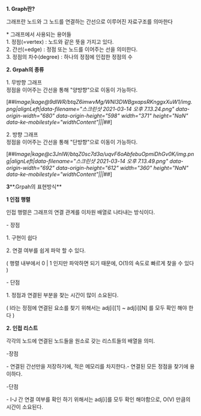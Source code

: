**1\. Graph란?**

그래프란 노드와 그 노드를 연결하는 간선으로 이루어진 자료구조를 의마한다

\* 그래프에서 사용되는 용어들  
1\. 정점(=vertex) : 노드와 같은 뜻을 가지고 있다.  
2\. 간선(=edge) : 정점 또는 노드를 이어주는 선을 의미한다.  
3\. 정점의 차수(degree) : 하나의 정점에 인접한 정점의 수

**2\. Grpah의 종류**

1\. 무방향 그래프  
정점을 이어주는 간선을 통해 "양방향"으로 이동이 가능하다.

[##_Image|kage@9dlWR/btqZ6imwvMg/WNl3DWBgxapsRKnggxXuW1/img.png|alignLeft|data-filename="스크린샷 2021-03-14 오후 7.13.24.png" data-origin-width="680" data-origin-height="598" width="371" height="NaN" data-ke-mobilestyle="widthContent"|||_##]

2\. 방향 그래프  
정점을 이어주는 간선을 통해 "단방향"으로 이동이 가능하다.

[##_Image|kage@c3JnlW/btqZ0sc7d3a/uqvF6oAbfebuOpmiDhGv0K/img.png|alignLeft|data-filename="스크린샷 2021-03-14 오후 7.13.49.png" data-origin-width="692" data-origin-height="612" width="360" height="NaN" data-ke-mobilestyle="widthContent"|||_##]

**3****.Grpah의 표현방식**

**1 인접 행렬**

인접 행렬은 그래프의 연결 관계를 이차원 배열로 나타내는 방식이다.

\- 장점

1\. 구현이 쉽다

2\. 연결 여부를 쉽게 파악 할 수 있다.

( 행렬 내부에서 0 | 1 인지만 파악하면 되기 때문에, O(1)의 속도로 빠르게 찾을 수 있다 )

\- 단점

1\. 정점과 연결된 부분을 찾는 시간이 많이 소요된다.

( I라는 정점에 연결된 요소를 찾기 위해서는 adj\[i\]\[1\] ~ adj\[i\]\[N\] 를 모두 확인 해야 한다 )

**2\. 인접 리스트**

각각의 노드에 연결된 노드들을 원소로 갖는 리스트들의 배열을 의미.

\-장점

\- 연결된 간선만을 저장하기에, 적은 메모리를 차지한다.\- 연결된 모든 정점을 찾기에 용이하다.

\-단점

\- I-J 간 연결 여부를 확인 하기 위해서는 adj\[i\]를 모두 확인 해야함으로, O(V) 만큼의 시간이 소요된다.